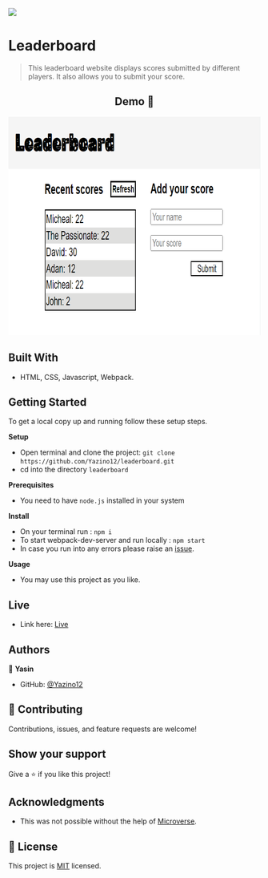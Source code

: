 ![](https://img.shields.io/badge/Microverse-blueviolet)

# Leaderboard

> This leaderboard website displays scores submitted by different players. It also allows you to submit your score.

<h2 align="center">
  Demo 📝
</h2>

<img src="https://github.com/Yazino12/leaderboard/blob/develop/src/assets/demo.png?raw=true" width="825" height="436">

## Built With

- HTML, CSS, Javascript, Webpack.

## Getting Started

To get a local copy up and running follow these setup steps.

**Setup**

- Open terminal and clone the project: `git clone https://github.com/Yazino12/leaderboard.git`
- cd into the directory `leaderboard`

**Prerequisites**

- You need to have `node.js` installed in your system

**Install**

- On your terminal run : `npm i`
- To start webpack-dev-server and run locally : `npm start`
- In case you run into any errors please raise an [issue](https://github.com/Yazino12/leaderboard/issues).

**Usage**

- You may use this project as you like.

## Live

- Link here: [Live](https://yazino12.github.io/leaderboard/)

## Authors

👤 **Yasin**

- GitHub: [@Yazino12](https://github.com/Yazino12)

## 🤝 Contributing

Contributions, issues, and feature requests are welcome!

## Show your support

Give a ⭐️ if you like this project!

## Acknowledgments

- This was not possible without the help of [Microverse](https://github.com/microverseinc/curriculum-transversal-skills/blob/main/documentation/hello_microverse_project.md).

## 📝 License

This project is [MIT](./MIT.md) licensed.
